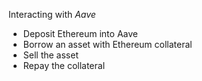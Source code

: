 Interacting with *Aave*

 - Deposit Ethereum into Aave
 - Borrow an asset with Ethereum collateral
 - Sell the asset
 - Repay the collateral

